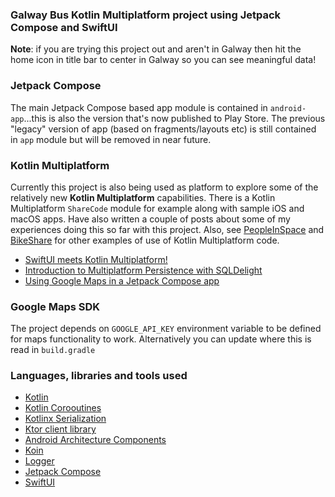 ### Galway Bus Kotlin Multiplatform project using Jetpack Compose and SwiftUI


**Note**: if you are trying this project out and aren't in Galway then hit the home icon in title bar to center in Galway so you can see meaningful data!

### Jetpack Compose

The main Jetpack Compose based app module is contained in `android-app`...this is also the version that's now 
published to Play Store.  The previous "legacy" version of app (based on fragments/layouts etc) is still contained in `app` module but will be removed in near future.


### Kotlin Multiplatform

Currently this project is also being used as platform to explore some of the relatively new **Kotlin Multiplatform**
capabilities.  There is a Kotlin Multiplatform `ShareCode` module for example along with sample iOS
and macOS apps. Have also written a couple of posts about some of my experiences doing this so far with this project.  Also, 
see [PeopleInSpace](https://github.com/joreilly/PeopleInSpace) and [BikeShare](https://github.com/joreilly/BikeShare) for 
other examples of use of Kotlin Multiplatform code.

* [SwiftUI meets Kotlin Multiplatform!](https://johnoreilly.dev/2019/06/08/swiftui-meetings-kotlin-multiplatform/)
* [Introduction to Multiplatform Persistence with SQLDelight](https://johnoreilly.dev/posts/sqldelight-multiplatform/)
* [Using Google Maps in a Jetpack Compose app](https://johnoreilly.dev/posts/jetpack-compose-google-maps/)


### Google Maps SDK

The project depends on `GOOGLE_API_KEY` environment variable to be defined for maps functionality to work.  Alternatively
you can update where this is read in `build.gradle`

### Languages, libraries and tools used

* [Kotlin](https://kotlinlang.org/)
* [Kotlin Corooutines](https://kotlinlang.org/docs/reference/coroutines-overview.html)
* [Kotlinx Serialization](https://github.com/Kotlin/kotlinx.serialization)
* [Ktor client library](https://github.com/ktorio/ktor)
* [Android Architecture Components](https://developer.android.com/topic/libraries/architecture/index.html)
* [Koin](https://github.com/InsertKoinIO/koin)
* [Logger](https://github.com/orhanobut/logger)
* [Jetpack Compose](https://developer.android.com/jetpack/compose)
* [SwiftUI](https://developer.apple.com/documentation/swiftui)
